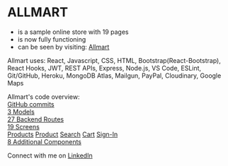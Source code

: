 # ALLMART

- is a sample online store with 19 pages
- is now fully functioning
- can be seen by visiting: [Allmart](https://www.n8ly.com)

Allmart uses:
React, Javascript, CSS, HTML, Bootstrap(React-Bootstrap), React Hooks, JWT, REST APIs, Express, Node.js, VS Code, ESLint, Git/GitHub, Heroku, MongoDB Atlas, Mailgun, PayPal, Cloudinary, Google Maps

Allmart's code overview:<br><space><space>
[GitHub commits](https://github.com/n8ly/allmart/commits)<br><space><space>
[3 Models](https://github.com/n8ly/allmart/tree/master/backend/models)<br><space><space>
[27 Backend Routes](https://github.com/n8ly/allmart/tree/master/backend/routes)<br><space><space>
[19 Screens](https://github.com/n8ly/allmart/tree/master/frontend/src/screens)<br><space><space><space><space>
    [Products](https://allmart-nathangolightly.herokuapp.com)
    [Product](https://allmart-nathangolightly.herokuapp.com/product/Piquet-Polo-Shirt)
    [Search](https://allmart-nathangolightly.herokuapp.com/search)
    [Cart](https://allmart-nathangolightly.herokuapp.com/cart)
    [Sign-In](https://allmart-nathangolightly.herokuapp.com/signin)<br><space><space>
[8 Additional Components](https://github.com/n8ly/allmart/tree/master/frontend/src/components)

Connect with me on [LinkedIn](linkedin.com/in/nathangolightly)